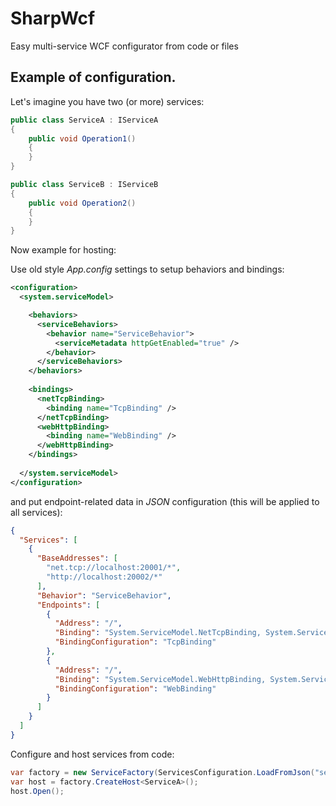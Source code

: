 # SharpWcf
Easy multi-service WCF configurator from code or files

## Example of configuration. 

Let's imagine you have two (or more) services:

```csharp
public class ServiceA : IServiceA
{
    public void Operation1()
    {
    }
}

public class ServiceB : IServiceB
{
    public void Operation2()
    {            
    }
}
```

Now example for hosting:

Use old style *App.config* settings to setup behaviors and bindings:

```xml
<configuration>
  <system.serviceModel>

    <behaviors>
      <serviceBehaviors>
        <behavior name="ServiceBehavior">
          <serviceMetadata httpGetEnabled="true" />          
        </behavior>
      </serviceBehaviors>
    </behaviors>
    
    <bindings>
      <netTcpBinding>
        <binding name="TcpBinding" />
      </netTcpBinding>
      <webHttpBinding>
        <binding name="WebBinding" />
      </webHttpBinding>
    </bindings>
    
  </system.serviceModel>
</configuration>
```

and put endpoint-related data in *JSON* configuration (this will be applied to all services):

```json
{
  "Services": [
    {
      "BaseAddresses": [
        "net.tcp://localhost:20001/*",
        "http://localhost:20002/*"
      ],
      "Behavior": "ServiceBehavior",      
      "Endpoints": [
        {
          "Address": "/",
          "Binding": "System.ServiceModel.NetTcpBinding, System.ServiceModel, Version=4.0.0.0, Culture=neutral, PublicKeyToken=b77a5c561934e089",
          "BindingConfiguration": "TcpBinding"
        },
        {
          "Address": "/",
          "Binding": "System.ServiceModel.WebHttpBinding, System.ServiceModel.Web, Version=4.0.0.0, Culture=neutral, PublicKeyToken=31bf3856ad364e35",
          "BindingConfiguration": "WebBinding"
        }
      ]
    }
  ]
}
```

Configure and host services from code:

```csharp
var factory = new ServiceFactory(ServicesConfiguration.LoadFromJson("services.config.json"));
var host = factory.CreateHost<ServiceA>();
host.Open();
```

